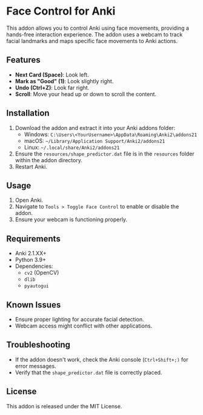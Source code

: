 # Face Control for Anki

This addon allows you to control Anki using face movements, providing a hands-free interaction experience. The addon uses a webcam to track facial landmarks and maps specific face movements to Anki actions.

## Features
- **Next Card (Space)**: Look left.
- **Mark as "Good" (1)**: Look slightly right.
- **Undo (Ctrl+Z)**: Look far right.
- **Scroll**: Move your head up or down to scroll the content.

## Installation
1. Download the addon and extract it into your Anki addons folder:
   - Windows: `C:\Users\<YourUsername>\AppData\Roaming\Anki2\addons21`
   - macOS: `~/Library/Application Support/Anki2/addons21`
   - Linux: `~/.local/share/Anki2/addons21`
2. Ensure the `resources/shape_predictor.dat` file is in the `resources` folder within the addon directory.
3. Restart Anki.

## Usage
1. Open Anki.
2. Navigate to `Tools > Toggle Face Control` to enable or disable the addon.
3. Ensure your webcam is functioning properly.

## Requirements
- Anki 2.1.XX+
- Python 3.9+
- Dependencies:
  - `cv2` (OpenCV)
  - `dlib`
  - `pyautogui`

## Known Issues
- Ensure proper lighting for accurate facial detection.
- Webcam access might conflict with other applications.

## Troubleshooting
- If the addon doesn't work, check the Anki console (`Ctrl+Shift+;)` for error messages.
- Verify that the `shape_predictor.dat` file is correctly placed.

## License
This addon is released under the MIT License.
